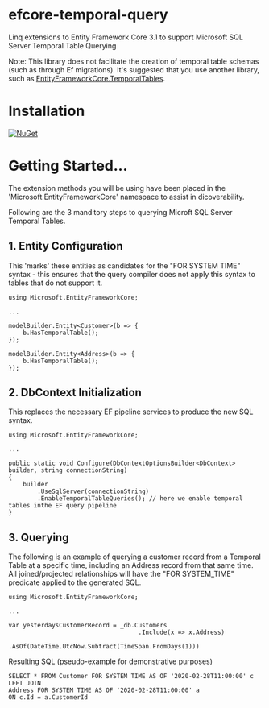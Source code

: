 # efcore-temporal-query

Linq extensions to Entity Framework Core 3.1 to support Microsoft SQL Server Temporal Table Querying

Note: This library does not facilitate the creation of temporal table schemas (such as through Ef migrations).
It's suggested that you use another library, such as [EntityFrameworkCore.TemporalTables](https://github.com/findulov/EntityFrameworkCore.TemporalTables).

# Installation
[![NuGet](https://img.shields.io/nuget/v/Dabble.EntityFrameworkCore.Temporal.Query.svg)](https://www.nuget.org/packages/Dabble.EntityFrameworkCore.Temporal.Query/)

# Getting Started...
The extension methods you will be using have been placed in the 'Microsoft.EntityFrameworkCore' namespace
to assist in dicoverability.

Following are the 3 manditory steps to querying Microft SQL Server Temporal Tables.


## 1. Entity Configuration

This 'marks' these entities as candidates for the "FOR SYSTEM TIME" syntax - this ensures
that the query compiler does not apply this syntax to tables that do not support it.

```
using Microsoft.EntityFrameworkCore;

...

modelBuilder.Entity<Customer>(b => {
    b.HasTemporalTable();
});

modelBuilder.Entity<Address>(b => {
    b.HasTemporalTable();
});
```


## 2. DbContext Initialization

This replaces the necessary EF pipeline services to produce the new SQL syntax.

```
using Microsoft.EntityFrameworkCore;

...

public static void Configure(DbContextOptionsBuilder<DbContext> builder, string connectionString)
{
    builder
        .UseSqlServer(connectionString)
        .EnableTemporalTableQueries(); // here we enable temporal tables inthe EF query pipeline
}
```

## 3. Querying

The following is an example of querying a customer record from a Temporal Table at a specific
time, including an Address record from that same time.
All joined/projected relationships will have the "FOR SYSTEM_TIME" predicate applied to the generated SQL.

```
using Microsoft.EntityFrameworkCore;

...

var yesterdaysCustomerRecord = _db.Customers
                                    .Include(x => x.Address)
                                    .AsOf(DateTime.UtcNow.Subtract(TimeSpan.FromDays(1)))
```

Resulting SQL (pseudo-example for demonstrative purposes)

```
SELECT * FROM Customer FOR SYSTEM TIME AS OF '2020-02-28T11:00:00' c 
LEFT JOIN 
Address FOR SYSTEM TIME AS OF '2020-02-28T11:00:00' a 
ON c.Id = a.CustomerId
```
